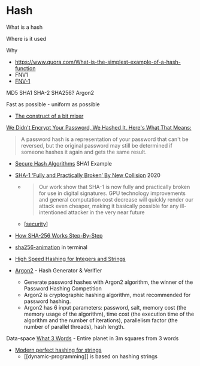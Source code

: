Hash
====

What is a hash

Where is it used

Why

* https://www.quora.com/What-is-the-simplest-example-of-a-hash-function
* FNV1
* [FNV-1](https://en.wikipedia.org/wiki/Fowler%E2%80%93Noll%E2%80%93Vo_hash_function)

MD5
SHA1
SHA-2 SHA256?
Argon2



Fast as possible - uniform as possible
* [The construct of a bit mixer](http://jonkagstrom.com/bit-mixer-construction/)


[We Didn't Encrypt Your Password, We Hashed It. Here's What That Means:](https://www.troyhunt.com/we-didnt-encrypt-your-password-we-hashed-it-heres-what-that-means/)
> A password hash is a representation of your password that can't be reversed, but the original password may still be determined if someone hashes it again and gets the same result.

* [Secure Hash Algorithms](https://brilliant.org/wiki/secure-hashing-algorithms/) SHA1 Example
* [SHA-1 ‘Fully and Practically Broken’ By New Collision](https://duo.com/decipher/sha-1-fully-and-practically-broken-by-new-collision) 2020
    * > Our work show that SHA-1 is now fully and practically broken for use in digital signatures. GPU technology improvements and general computation cost decrease will quickly render our attack even cheaper, making it basically possible for any ill-intentioned attacker in the very near future
    * [[security]]
* [How SHA-256 Works Step-By-Step](https://qvault.io/2020/07/08/how-sha-2-works-step-by-step-sha-256/)
* [sha256-animation](https://github.com/in3rsha/sha256-animation) in terminal

* [High Speed Hashing for Integers and Strings](https://arxiv.org/abs/1504.06804)
* [Argon2](https://argon2.online/) - Hash Generator & Verifier
    * Generate password hashes with Argon2 algorithm, the winner of the Password Hashing Competition
    * Argon2 is cryptographic hashing algorithm, most recommended for password hashing.
    * Argon2 has 6 input parameters: password, salt, memory cost (the memory usage of the algorithm), time cost (the execution time of the algorithm and the number of iterations), parallelism factor (the number of parallel threads), hash length. 


Data-space
[What 3 Words](https://what3words.com/) - Entire planet in 3m squares from 3 words

* [Modern perfect hashing for strings](http://0x80.pl/notesen/2023-04-30-lookup-in-strings.html)
    * [[dynamic-programming]] is based on hashing strings

[//begin]: # "Autogenerated link references for markdown compatibility"
[security]: security.md "Hacking and Security"
[//end]: # "Autogenerated link references"